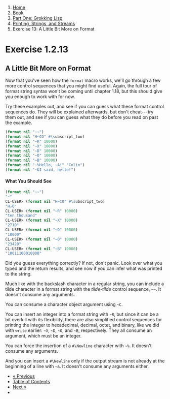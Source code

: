 <ol class="breadcrumb">
  <li><a href="/">Home</a></li>
  <li><a href="/book/">Book</a></li>
  <li><a href="/book/1-0-0-overview/">Part One: Grokking Lisp</a></li>
  <li><a href="/book/1-02-00-input-output/">Printing, Strings, and Streams</a></li>
  <li class="active">Exercise 13: A Little Bit More on Format</li>
</ol>

# Exercise 1.2.13

## A Little Bit More on Format

Now that you've seen how the `format` macro works, we'll go through a few more control sequences that you might find useful.  Again, the full tour of format string syntax won't be coming until chapter 1.18, but this should give you enough to work with for now.

Try these examples out, and see if you can guess what these format control sequences do.  They will be explained afterwards, but don't cheat---try them out, and see if you can guess what they do before you read on past the example.

```lisp
(format nil "~~")
(format nil "H~CO" #\subscript_two)
(format nil "~R" 10000)
(format nil "~X" 10000)
(format nil "~D" 10000)
(format nil "~O" 10000)
(format nil "~B" 10000)
(format nil "~%Hello, ~A!" "Colin")
(format nil "~&I said, hello!")
```

#### What You Should See

```lisp
(format nil "~~")
"~"
CL-USER> (format nil "H~CO" #\subscript_two)
"H₂O"
CL-USER> (format nil "~R" 10000)
"ten thousand"
CL-USER> (format nil "~X" 10000)
"2710"
CL-USER> (format nil "~D" 10000)
"10000"
CL-USER> (format nil "~O" 10000)
"23420"
CL-USER> (format nil "~B" 10000)
"10011100010000"
```

Did you guess everything correctly?  If not, don't panic.  Look over what you typed and the return results, and see now if you can infer what was printed to the string.

Much like with the backslash character in a regular string, you can include a tilde character in a format string with the *tilde-tilde* control sequence, `~~`.  It doesn't consume any arguments.

You can consume a character object argument using `~C`.

You can insert an integer into a format string with `~R`, but since it can be a bit overkill with its flexibility, there are also simplified control sequences for printing the integer to hexadecimal, decimal, octet, and binary, like we did with `write` earlier: `~X`, `~D`, `~O`, and `~B`, respectively.  They all consume an argument, which must be an integer.

You can force the insertion of a `#\Newline` character with `~%`.  It doesn't consume any arguments.

And you can insert a `#\Newline` only if the output stream is not already at the beginning of a line with `~&`.  It doesn't consume any arguments either.

<ul class="pager">
  <li class="previous"><a href="/book/1-02-12-format/">&laquo; Previous</a></li>
  <li><a href="/book/">Table of Contents</a></li>
  <li class="next"><a href="/book/1-02-14-pathnames/">Next &raquo;</a><li>
</ul>
